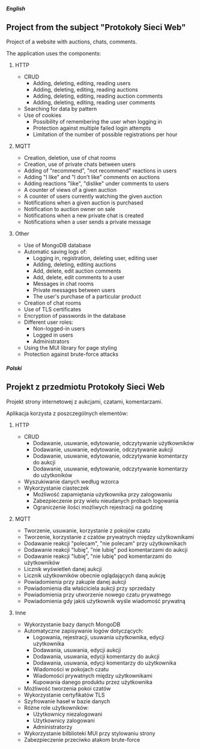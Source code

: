 ##### English

## Project from the subject "Protokoły Sieci Web"

Project of a website with auctions, chats, comments.

The application uses the components:

1. HTTP
    - CRUD
        - Adding, deleting, editing, reading users
        - Adding, deleting, editing, reading auctions
        - Adding, deleting, editing, reading auction comments
        - Adding, deleting, editing, reading user comments
    - Searching for data by pattern
    - Use of cookies
        - Possibility of remembering the user when logging in
        - Protection against multiple failed login attempts
        - Limitation of the number of possible registrations per hour
2. MQTT

    - Creation, deletion, use of chat rooms
    - Creation, use of private chats between users
    - Adding of "recommend", "not recommend" reactions in users
    - Adding "I like" and "I don't like" comments on auctions
    - Adding reactions "like", "dislike" under comments to users
    - A counter of views of a given auction
    - A counter of users currently watching the given auction
    - Notifications when a given auction is purchased
    - Notification to auction owner on sale
    - Notifications when a new private chat is created
    - Notifications when a user sends a private message

3. Other
    - Use of MongoDB database
    - Automatic saving logs of:
        - Logging in, registration, deleting user, editing user
        - Adding, deleting, editing auctions
        - Add, delete, edit auction comments
        - Add, delete, edit comments to a user
        - Messages in chat rooms
        - Private messages between users
        - The user's purchase of a particular product
    - Creation of chat rooms
    - Use of TLS certificates
    - Encryption of passwords in the database
    - Different user roles:
        - Non-logged-in users
        - Logged in users
        - Administrators
    - Using the MUI library for page styling
    - Protection against brute-force attacks

##### Polski

## Projekt z przedmiotu Protokoły Sieci Web

Projekt strony internetowej z aukcjami, czatami, komentarzami.

Aplikacja korzysta z poszczególnych elementów:

1. HTTP
    - CRUD
        - Dodawanie, usuwanie, edytowanie, odczytywanie użytkowników
        - Dodawanie, usuwanie, edytowanie, odczytywanie aukcji
        - Dodawanie, usuwanie, edytowanie, odczytywanie komentarzy do aukcji
        - Dodawanie, usuwanie, edytowanie, odczytywanie komentarzy do użytkoników
    - Wyszukiwanie danych według wzorca
    - Wykorzystanie ciasteczek
        - Możliwość zapamiętania użytkownika przy zalogowaniu
        - Zabezpieczenie przy wielu nieudanych próbach logowania
        - Ograniczenie ilości możliwych rejestracji na godzinę
2. MQTT

    - Tworzenie, usuwanie, korzystanie z pokojów czatu
    - Tworzenie, korzystanie z czatów prywatnych między użytkownikami
    - Dodawanie reakcji "polecam", "nie polecam" przy użytkownikach
    - Dodawanie reakcji "lubię", "nie lubię" pod komentarzami do aukcji
    - Dodawanie reakcji "lubię", "nie lubię" pod komentarzami do użytkowników
    - Licznik wyświetleń danej aukcji
    - Licznik użytkowników obecnie oglądających daną aukcję
    - Powiadomienia przy zakupie danej aukcji
    - Powiadomienia dla właściciela aukcji przy sprzedaży
    - Powiadomienia przy utworzenie nowego czatu prywatnego
    - Powiadomienia gdy jakiś użytkownik wyśle wiadomość prywatną

3. Inne
    - Wykorzystanie bazy danych MongoDB
    - Automatyczne zapisywanie logów dotyczących:
        - Logowania, rejestracji, usuwania użytkownika, edycji użytkownika
        - Dodawania, usuwania, edycji aukcji
        - Dodawania, usuwania, edycji komentarzy do aukcji
        - Dodawania, usuwania, edycji komentarzy do użytkownika
        - Wiadomości w pokojach czatu
        - Wiadomości prywatnych między użytkownikami
        - Kupowania danego produktu przez użytkownika
    - Możliwość tworzenia pokoi czatów
    - Wykorzystanie certyfikatów TLS
    - Szyfrowanie haseł w bazie danych
    - Różne role użytkowników:
        - Użytkownicy niezalogowani
        - Użytkownicy zalogowani
        - Administratorzy
    - Wykorzystanie bilblioteki MUI przy stylowaniu strony
    - Zabezpieczenie przeciwko atakom brute-force

